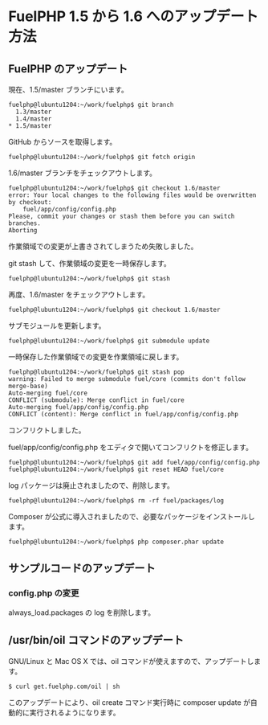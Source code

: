 # FuelPHP 1.5 から 1.6 へのアップデート方法

## FuelPHP のアップデート

現在、1.5/master ブランチにいます。

```
fuelphp@lubuntu1204:~/work/fuelphp$ git branch
  1.3/master
  1.4/master
* 1.5/master
```

GitHub からソースを取得します。

```
fuelphp@lubuntu1204:~/work/fuelphp$ git fetch origin
```

1.6/master ブランチをチェックアウトします。

```
fuelphp@lubuntu1204:~/work/fuelphp$ git checkout 1.6/master
error: Your local changes to the following files would be overwritten by checkout:
	fuel/app/config/config.php
Please, commit your changes or stash them before you can switch branches.
Aborting
```

作業領域での変更が上書きされてしまうため失敗しました。

git stash して、作業領域の変更を一時保存します。

```
fuelphp@lubuntu1204:~/work/fuelphp$ git stash
```

再度、1.6/master をチェックアウトします。

```
fuelphp@lubuntu1204:~/work/fuelphp$ git checkout 1.6/master
```

サブモジュールを更新します。

```
fuelphp@lubuntu1204:~/work/fuelphp$ git submodule update
```

一時保存した作業領域での変更を作業領域に戻します。

```
fuelphp@lubuntu1204:~/work/fuelphp$ git stash pop
warning: Failed to merge submodule fuel/core (commits don't follow merge-base)
Auto-merging fuel/core
CONFLICT (submodule): Merge conflict in fuel/core
Auto-merging fuel/app/config/config.php
CONFLICT (content): Merge conflict in fuel/app/config/config.php
```

コンフリクトしました。

fuel/app/config/config.php をエディタで開いてコンフリクトを修正します。

```
fuelphp@lubuntu1204:~/work/fuelphp$ git add fuel/app/config/config.php
fuelphp@lubuntu1204:~/work/fuelphp$ git reset HEAD fuel/core
```

log パッケージは廃止されましたので、削除します。

```
fuelphp@lubuntu1204:~/work/fuelphp$ rm -rf fuel/packages/log
```

Composer が公式に導入されましたので、必要なパッケージをインストールします。

```
fuelphp@lubuntu1204:~/work/fuelphp$ php composer.phar update
```

## サンプルコードのアップデート

### config.php の変更

always_load.packages の log を削除します。

## /usr/bin/oil コマンドのアップデート

GNU/Linux と Mac OS X では、oil コマンドが使えますので、アップデートします。

```
$ curl get.fuelphp.com/oil | sh
```

このアップデートにより、oil create コマンド実行時に composer update が自動的に実行されるようになります。
